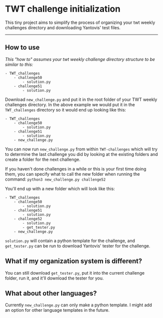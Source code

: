 # TWT challenge initialization

This tiny project aims to simplify the process of organizing your twt weekly challenges directory and downloading Yantovis' test files.
___
## How to use

*This "how to" assumes your twt weekly challenge directory structure to be similar to this:*
```
- TWT_challenges
    - challenge50
        - solution.py
    - challenge51
        - solution.py
```

Download `new_challenge.py` and put it in the root folder of your TWT weekly challenges directory. In the above example we would put it in the `TWT_challenges` directory so it would end up looking like this:
```
- TWT_challenges
    - challenge50
        - solution.py
    - challenge51
        - solution.py
    - new_challenge.py
```
You can now run `new_challenge.py` from within `TWT-challenges` which will try to determine the last challenge you did by looking at the existing folders and create a folder for the next challenge.

If you haven't done challenges in a while or this is your first time doing them, you can specify what to call the new folder when running the command: `python3 new_challenge.py challenge52`

You'll end up with a new folder which will look like this: 
```
- TWT_challenges
    - challenge50
        - solution.py
    - challenge51
        - solution.py
    - challenge52
        - solution.py
        - get_tester.py
    - new_challenge.py
```
`solution.py` will contain a python template for the challenge, and `get_tester.py` can be run to download Yantovis' tester for the challenge.

## What if my organization system is different?
You can still download `get_tester.py`, put it into the current challenge folder, run it, and it'll download the tester for you.

## What about other languages?
Currently `new_challenge.py` can only make a python template. I might add an option for other language templates in the future.